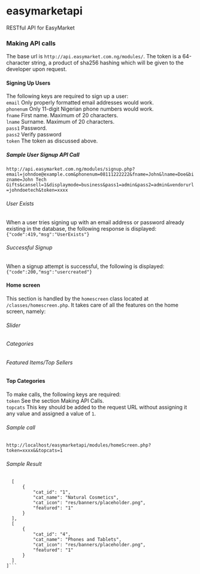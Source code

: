 # easymarketapi
RESTful API for EasyMarket
### Making API calls
The base url is ```http://api.easymarket.com.ng/modules/```.
The token is a 64-character string, a product of sha256 hashing which will be given to the developer upon request.
#### Signing Up Users
  The following keys are required to sign up a user:<br>
  ```email``` Only properly formatted email addresses would work.<br>
  ```phonenum``` Only 11-digit Nigerian phone numbers would work.<br>
  ```fname``` First name. Maximum of 20 characters.<br>
  ```lname``` Surname. Maximum of 20 characters.<br>
  ```pass1``` Password.<br>
  ```pass2``` Verify password<br>
  ```token``` The token as discussed above.
  ##### Sample User Signup API Call
  ```http://api.easymarket.com.ng/modules/signup.php?email=johndoe@example.com&phonenum=08111222222&fname=John&lname=Doe&bizname=John Tech Gifts&cansell=1&displaymode=business&pass1=admin&pass2=admin&vendorurl=johndoetech&token=xxxx```
  <br>
  ###### User Exists
  When a user tries signing up with an email address or password already existing in the database, the following response is displayed:<br>
  ```{"code":419,"msg":"UserExists"}```
  ###### Successful Signup
  When a signup attempt is successful, the following is displayed:<br>
  ```{"code":200,"msg":"usercreated"}```<br>

  #### Home screen 
  This section is handled by the ```homescreen``` class located at ```/classes/homescreen.php```. It takes care of all the features on the home screen, namely:<br>
  ###### Slider <br>
  ###### Categories <br>
  ###### Featured Items/Top Sellers<br>

  #### Top Categories
  To make calls, the following keys are required:<br>
  ```token``` See the section Making API Calls. <br>
  ```topcats``` This key should be added to the request URL without assigning it any value and assigned a value of ```1```.<br>
  ###### Sample call<br>
  ```http://localhost/easymarketapi/modules/homeScreen.php?token=xxxx&&topcats=1```
  ###### Sample Result
  ```[
    [
        {
            "cat_id": "1",
            "cat_name": "Natural Cosmetics",
            "cat_icon": "res/banners/placeholder.png",
            "featured": "1"
        }
    ],    
    [
        {
            "cat_id": "4",
            "cat_name": "Phones and Tablets",
            "cat_icon": "res/banners/placeholder.png",
            "featured": "1"
        }
    ]
]```